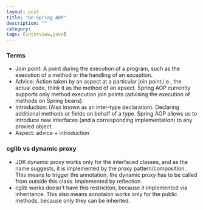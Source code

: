 ```yaml
---
layout: post
title: "On Spring AOP"
description: ""
category: 
tags: [interview,java]
---
```


### Terms

* Join point: A point during the execution of a program, such as the execution of a method or the handling of an exception.
* Advice: Action taken by an aspect at a particular join point,i.e., the actual code, think it as the method of an apsect. Spring AOP currently supports only method execution join points (advising the execution of methods on Spring beans).
* Introduction: (Also known as an inter-type declaration). Declaring additional methods or fields on behalf of a type. Spring AOP allows us to introduce new interfaces (and a corresponding implementation) to any proxied object.
* Aspect: advice + introduction

### cglib vs dynamic proxy

* JDK dynamic proxy works only for the interfaced classes, and as the name suggests, it is implemented by the proxy pattern/composition. This means to trigger the annotation, the dynamic proxy has to be called from outside this class. Implemented by reflection
* cglib works doesn't have this restriciton, because it implemented via inheritance. This also means annotaion works only for the public methods, because only they can be inherited. 
